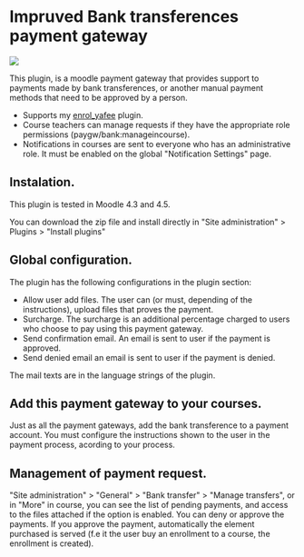 # Impruved Bank transferences payment gateway

[![](https://img.shields.io/github/v/release/Snickser/moodle-paygw_bank.svg)](https://github.com/Snickser/moodle-paygw_bank/releases)

This plugin, is a moodle payment gateway that provides support to payments made by bank transferences, or another manual payment methods that need to be approved by a person.

- Supports my [enrol_yafee](https://moodle.org/plugins/enrol_yafee) plugin.
- Course teachers can manage requests if they have the appropriate role permissions (paygw/bank:manageincourse).
- Notifications in courses are sent to everyone who has an administrative role. It must be enabled on the global "Notification Settings" page.

## Instalation.

This plugin is tested in Moodle 4.3 and 4.5.

You can download the zip file and install directly in "Site administration" > Plugins > "Install plugins"

## Global configuration.

The plugin has the following configurations in the plugin section:
- Allow user add files. The user can (or must, depending of the instructions), upload files that proves the payment.
- Surcharge. The surcharge is an additional percentage charged to users who choose to pay using this payment gateway.
- Send confirmation email. An email is sent to user if the payment is approved.
- Send denied email an email is sent to user if the payment is denied.

The mail texts are in the language strings of the plugin.

## Add this payment gateway to your courses.

Just as all the payment gateways, add the bank transference to a payment account. You must configure the instructions shown to the user in the payment process, acording to your process.

## Management of payment request.

"Site administration" > "General" > "Bank transfer" > "Manage transfers", or in "More" in course, you can see the list of pending payments, and access to the files attached if the option is enabled. You can deny or approve the payments. If you approve the payment, automatically the element purchased is served (f.e it the user buy an enrollment to a course, the enrollment is created).
